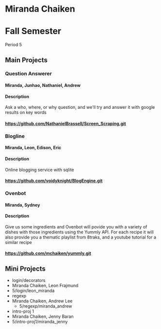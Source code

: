 Miranda Chaiken
==========

# Fall Semester
Period 5

## Main Projects

### Question Answerer
#### Miranda, Junhao, Nathaniel, Andrew
#### Description
Ask a who, where, or why question, and we'll try and answer it with google results on key words
#### https://github.com/NathanielBrassell/Screen_Scraping.git

### Blogline
#### Miranda, Leon, Edison, Eric
#### Description
Online blogging service with sqlite
#### https://github.com/voidyknight/BlogEngine.git

### Ovenbot
#### Miranda, Sydney
#### Description
Give us some ingredients and Ovenbot will povide you with a variety of dishes with those ingredients using the Yummly API. For each recipe it will also provide you a thematic playlist from 8traks, and a youtube tutorial for a similar recipe
#### https://github.com/mchaiken/yummly.git

## Mini Projects

 * login/decorators
  * Miranda Chaiken, Leon Frajmund
  * 5/login/leon_miranda
 * regexp
  * Miranda Chaiken, Andrew Lee
	* 5/regexp/miranda_andrew
 * intro-proj 1
  * Miranda Chaiken, Jenny Baran 
  * 5/intro-proj1/miranda_jenny

